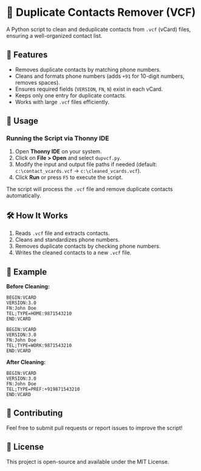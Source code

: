 # 📇 Duplicate Contacts Remover (VCF)

A Python script to clean and deduplicate contacts from `.vcf` (vCard) files, ensuring a well-organized contact list.

## 🚀 Features
- Removes duplicate contacts by matching phone numbers.
- Cleans and formats phone numbers (adds `+91` for 10-digit numbers, removes spaces).
- Ensures required fields (`VERSION`, `FN`, `N`) exist in each vCard.
- Keeps only one entry for duplicate contacts.
- Works with large `.vcf` files efficiently.

## 🔧 Usage
### Running the Script via Thonny IDE
1. Open **Thonny IDE** on your system.
2. Click on **File > Open** and select `dupvcf.py`.
3. Modify the input and output file paths if needed (default: `c:\contact_vcards.vcf` → `c:\cleaned_vcards.vcf`).
4. Click **Run** or press `F5` to execute the script.

The script will process the `.vcf` file and remove duplicate contacts automatically.

## 🛠 How It Works
1. Reads `.vcf` file and extracts contacts.
2. Cleans and standardizes phone numbers.
3. Removes duplicate contacts by checking phone numbers.
4. Writes the cleaned contacts to a new `.vcf` file.

## 📂 Example
**Before Cleaning:**
```
BEGIN:VCARD
VERSION:3.0
FN:John Doe
TEL;TYPE=HOME:9871543210
END:VCARD

BEGIN:VCARD
VERSION:3.0
FN:John Doe
TEL;TYPE=WORK:9871543210
END:VCARD
```

**After Cleaning:**
```
BEGIN:VCARD
VERSION:3.0
FN:John Doe
TEL;TYPE=PREF:+919871543210
END:VCARD
```

## 🤝 Contributing
Feel free to submit pull requests or report issues to improve the script!

## 📜 License
This project is open-source and available under the MIT License.

